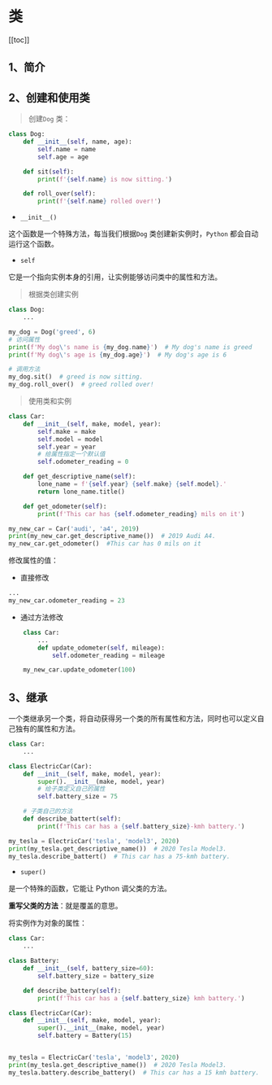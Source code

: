 # 类

[[toc]]

## 1、简介

## 2、创建和使用类

> <span class="hightlight-text">创建`Dog` 类：</span>

```python
class Dog:
    def __init__(self, name, age):
        self.name = name
        self.age = age

    def sit(self):
        print(f'{self.name} is now sitting.')

    def roll_over(self):
        print(f'{self.name} rolled over!')
```

- `__init__()`

这个函数是一个特殊方法，每当我们根据`Dog` 类创建新实例时，`Python` 都会自动运行这个函数。

- `self`

它是一个指向实例本身的引用，让实例能够访问类中的属性和方法。

> <span class="hightlight-text">根据类创建实例</span>

```python
class Dog:
    ...

my_dog = Dog('greed', 6)
# 访问属性
print(f'My dog\'s name is {my_dog.name}')  # My dog's name is greed
print(f'My dog\'s age is {my_dog.age}')  # My dog's age is 6

# 调用方法
my_dog.sit()  # greed is now sitting.
my_dog.roll_over()  # greed rolled over!
```

> <span class="hightlight-text">使用类和实例</span>

```python
class Car:
    def __init__(self, make, model, year):
        self.make = make
        self.model = model
        self.year = year
        # 给属性指定一个默认值
        self.odometer_reading = 0

    def get_descriptive_name(self):
        lone_name = f'{self.year} {self.make} {self.model}.'
        return lone_name.title()

    def get_odometer(self):
        print(f'This car has {self.odometer_reading} mils on it')

my_new_car = Car('audi', 'a4', 2019)
print(my_new_car.get_descriptive_name())  # 2019 Audi A4.
my_new_car.get_odometer()  #This car has 0 mils on it
```

修改属性的值：

- 直接修改

```python
...
my_new_car.odometer_reading = 23
```

- 通过方法修改

```python
    class Car:
        ...
        def update_odometer(self, mileage):
            self.odometer_reading = mileage

    my_new_car.update_odometer(100)
```

## 3、继承

一个类继承另一个类，将自动获得另一个类的所有属性和方法，同时也可以定义自己独有的属性和方法。

```python
class Car:
    ...

class ElectricCar(Car):
    def __init__(self, make, model, year):
        super().__init__(make, model, year)
        # 给子类定义自己的属性
        self.battery_size = 75

    # 子类自己的方法
    def describe_battert(self):
        print(f'This car has a {self.battery_size}-kmh battery.')

my_tesla = ElectricCar('tesla', 'model3', 2020)
print(my_tesla.get_descriptive_name())  # 2020 Tesla Model3.
my_tesla.describe_battert()  # This car has a 75-kmh battery.
```

- `super()`

是一个特殊的函数，它能让 Python 调父类的方法。

**重写父类的方法**：就是覆盖的意思。

将实例作为对象的属性：

```python
class Car:
    ...

class Battery:
    def __init__(self, battery_size=60):
        self.battery_size = battery_size

    def describe_battery(self):
        print(f'This car has a {self.battery_size} kmh battery.')

class ElectricCar(Car):
    def __init__(self, make, model, year):
        super().__init__(make, model, year)
        self.battery = Battery(15)


my_tesla = ElectricCar('tesla', 'model3', 2020)
print(my_tesla.get_descriptive_name())  # 2020 Tesla Model3.
my_tesla.battery.describe_battery()  # This car has a 15 kmh battery.
```
